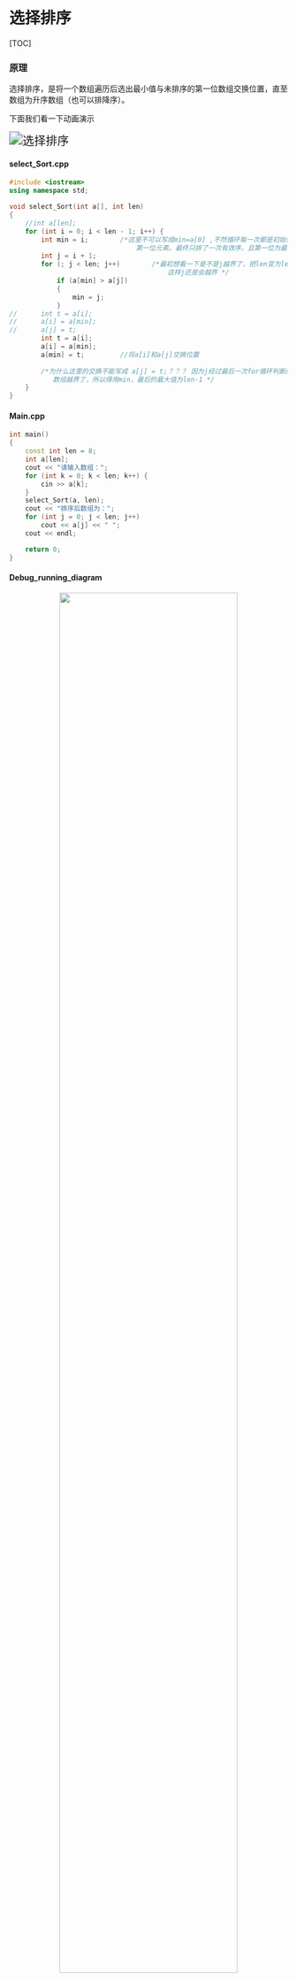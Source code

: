 # 选择排序



[TOC]

### 原理

选择排序，是将一个数组遍历后选出最小值与未排序的第一位数组交换位置，直至数组为升序数组（也可以排降序）。

下面我们看一下动画演示

<img src="https://img-blog.csdnimg.cn/c55b73fa9f434c3a98c0cf3320705c72.gif#pic_center" alt="选择排序" style="zoom:150%;" />



#### select_Sort.cpp

```c++
#include <iostream>
using namespace std;

void select_Sort(int a[], int len)
{
	//int a[len];
	for (int i = 0; i < len - 1; i++) {
		int min = i;		/*这里不可以写成min=a[0] ,不然循环每一次都是初始化为
								第一位元素。最终只排了一次有效序，且第一位为最小值 */
		int j = i + 1;
		for (; j < len; j++)		/*最初想看一下是不是j越界了，把len变为len-1，想错了，
										这样j还是会越界 */
			if (a[min] > a[j])
			{
				min = j;
			}
//		int t = a[i];
//		a[i] = a[min];
//		a[j] = t;
		int t = a[i]; 
		a[i] = a[min]; 
		a[min] = t;			//将a[i]和a[j]交换位置
		
		/*为什么这里的交换不能写成 a[j] = t;？？？ 因为j经过最后一次for循环判断后变为len，
		   数组越界了，所以得用min，最后的最大值为len-1 */
	}
}

```

#### Main.cpp

```c++
int main()
{
	const int len = 8;
	int a[len];
	cout << "请输入数组：";
	for (int k = 0; k < len; k++) {
		cin >> a[k];
	}
	select_Sort(a, len);
	cout << "排序后数组为：";
	for (int j = 0; j < len; j++)
		cout << a[j] << " ";
	cout << endl;

	return 0;
}

```



#### Debug_running_diagram

<div align=center>
<img src="https://user-images.githubusercontent.com/70643377/141604875-2edc5c9e-9eb0-4460-9cbe-e5e3f6d7ab44.png" width="80%" height="80%">
</div>


### 小结

**排序步骤：**

1. 先封装排序算法，写一个for循环，这里循环判断条件做了优化：len-1，因为排序到最后一位元素时不用排序了，第一个for是为了找未排序的元素。
2. 第二个for是为了给未排序元素进行排序，若a[j]<a[min]，则交换两个的数组下标。
   在嵌套for外，交换值。

```c++
注意： 这里的值交换不能写成a[j]=t，因为for循环后j=len，如果用j做数组下标，此时j已经越界了，因为我们知道最大下标数等于len-1
```



**复杂度分析:**

- 时间复杂度：`O(n^2)`
- 
  空间复杂度：`O(1)`
  
  
